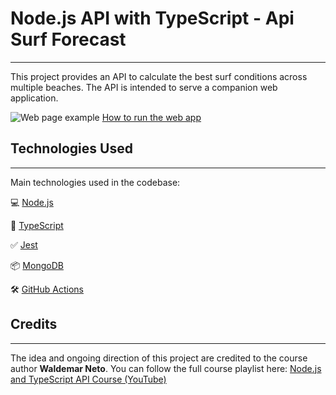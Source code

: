 # Node.js API with TypeScript - Api Surf Forecast
-----------

This project provides an API to calculate the best surf conditions across multiple beaches. The API is intended to serve a companion web application.

![Web page example](https://i.ibb.co/qp2jtLk/Screen-Shot-2020-07-18-at-10-42-39-am.png)
[How to run the web app](https://github.com/MarceloAugustoMonteiro/api-surf-forecast/tree/main/web)

## Technologies Used
----
Main technologies used in the codebase:

💻 [Node.js](https://nodejs.org/)

🧰 [TypeScript](https://www.typescriptlang.org/)

✅ [Jest](https://jestjs.io/)

📦 [MongoDB](https://www.mongodb.com/)

🛠 [GitHub Actions](https://github.com/features/actions)

## Credits
----
The idea and ongoing direction of this project are credited to the course author **Waldemar Neto**. You can follow the full course playlist here: [Node.js and TypeScript API Course (YouTube)](https://www.youtube.com/watch?v=W2ld5xRS3cY&list=PLz_YTBuxtxt6_Zf1h-qzNsvVt46H8ziKh&index=1&ab_channel=WaldemarNeto-DevLab)